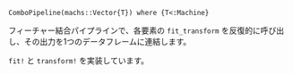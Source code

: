 ```
ComboPipeline(machs::Vector{T}) where {T<:Machine}
```

フィーチャー結合パイプラインで、各要素の `fit_transform` を反復的に呼び出し、その出力を1つのデータフレームに連結します。

`fit!` と `transform!` を実装しています。
